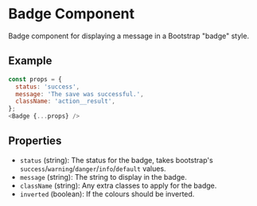 # Badge Component

Badge component for displaying a message in a Bootstrap "badge" style.

## Example
```js
const props = {
  status: 'success',
  message: 'The save was successful.',
  className: 'action__result',
};
<Badge {...props} />
```

## Properties

 * `status` (string): The status for the badge, takes bootstrap's `success`/`warning`/`danger`/`info`/`default` values.
 * `message` (string): The string to display in the badge.
 * `className` (string): Any extra classes to apply for the badge.
 * `inverted` (boolean): If the colours should be inverted.
